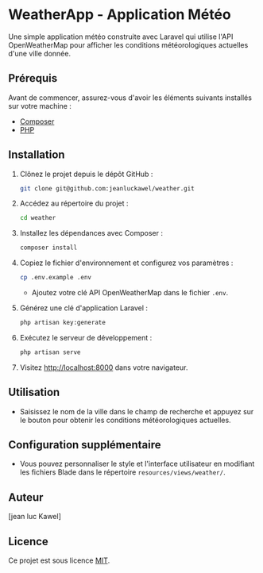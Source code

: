 # WeatherApp - Application Météo  




Une simple application météo construite avec Laravel qui utilise l'API OpenWeatherMap pour afficher les conditions météorologiques actuelles d'une ville donnée.

## Prérequis

Avant de commencer, assurez-vous d'avoir les éléments suivants installés sur votre machine :

- [Composer](https://getcomposer.org/)
- [PHP](https://www.php.net/)

## Installation

1. Clônez le projet depuis le dépôt GitHub :

    ```bash
    git clone git@github.com:jeanluckawel/weather.git
    ```

2. Accédez au répertoire du projet :

    ```bash
    cd weather
    ```

3. Installez les dépendances avec Composer :

    ```bash
    composer install
    ```

4. Copiez le fichier d'environnement et configurez vos paramètres :

    ```bash
    cp .env.example .env
    ```

    - Ajoutez votre clé API OpenWeatherMap dans le fichier `.env`.

5. Générez une clé d'application Laravel :

    ```bash
    php artisan key:generate
    ```

6. Exécutez le serveur de développement :

    ```bash
    php artisan serve
    ```

7. Visitez [http://localhost:8000](http://localhost:8000) dans votre navigateur.

## Utilisation

- Saisissez le nom de la ville dans le champ de recherche et appuyez sur le bouton pour obtenir les conditions météorologiques actuelles.

## Configuration supplémentaire

- Vous pouvez personnaliser le style et l'interface utilisateur en modifiant les fichiers Blade dans le répertoire `resources/views/weather/`.

## Auteur

[jean luc Kawel]

## Licence

Ce projet est sous licence [MIT](LICENSE).
